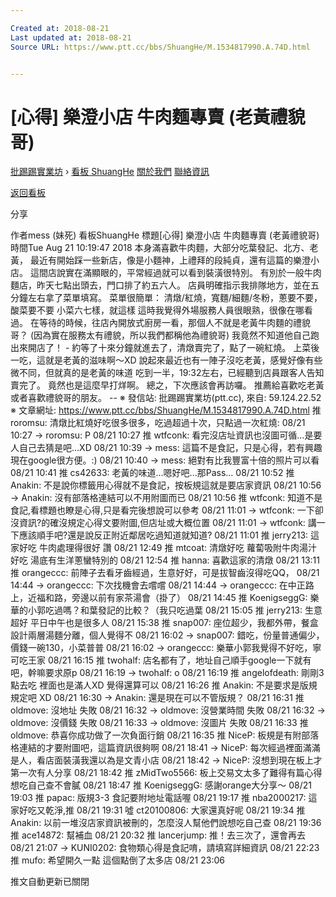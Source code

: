 ```yaml
---

Created at: 2018-08-21
Last updated at: 2018-08-21
Source URL: https://www.ptt.cc/bbs/ShuangHe/M.1534817990.A.74D.html


---
```


# [心得] 樂澄小店 牛肉麵專賣 (老黃禮貌哥)


[批踢踢實業坊](https://www.ptt.cc/bbs/) › [看板 ShuangHe](https://www.ptt.cc/bbs/ShuangHe/index.html) [關於我們](https://www.ptt.cc/about.html) [聯絡資訊](https://www.ptt.cc/contact.html)

[返回看板](https://www.ptt.cc/bbs/ShuangHe/index.html)

分享

作者mess (妹死)
看板ShuangHe
標題\[心得\] 樂澄小店 牛肉麵專賣 (老黃禮貌哥)
時間Tue Aug 21 10:19:47 2018
本身滿喜歡牛肉麵，大部分吃葉發記、北方、老黃， 最近有開始踩一些新店，像是小麵神，上禮拜的段純貞，還有這篇的樂澄小店。 這間店說實在滿顯眼的，平常經過就可以看到裝潢很特別。 有別於一般牛肉麵店，昨天七點出頭去，門口排了約五六人。 店員明確指示我排隊地方，並在五分鐘左右拿了菜單填寫。 菜單很簡單： 清燉/紅燒，寬麵/細麵/冬粉，蔥要不要，酸菜要不要 小菜六七樣，就這樣 這時我覺得外場服務人員很眼熟，很像在哪看過。 在等待的時候，往店內開放式廚房一看，那個人不就是老黃牛肉麵的禮貌哥？ (因為實在服務太有禮貌，所以我們都稱他為禮貌哥) 我竟然不知道他自己跑出來開店了！ - 約等了十來分鐘就進去了，清燉賣完了，點了一碗紅燒。 上菜後一吃，這就是老黃的滋味啊～XD 說起來最近也有一陣子沒吃老黃，感覺好像有些微不同，但就真的是老黃的味道 吃到一半，19:32左右，已經聽到店員跟客人告知賣完了。 竟然也是這麼早打烊啊。 總之，下次應該會再訪囉。 推薦給喜歡吃老黃或者喜歡禮貌哥的朋友。 -- ※ 發信站: 批踢踢實業坊(ptt.cc), 來自: 59.124.22.52 ※ 文章網址: <https://www.ptt.cc/bbs/ShuangHe/M.1534817990.A.74D.html>
推 roromsu: 清燉比紅燒好吃很多很多，吃過超過十次，只點過一次紅燒: 08/21 10:27
→ roromsu: P 08/21 10:27
推 wtfconk: 看完沒店址資訊也沒圖可循…是要人自己去猜是吧…XD 08/21 10:39
→ mess: 這篇不是食記，只是心得，若有興趣現在google很方便。:) 08/21 10:40
→ mess: 絕對有比我豐富十倍的照片可以看 08/21 10:41
推 cs42633: 老黃的味道...嗯好吧...那Pass... 08/21 10:52
推 Anakin: 不是說你標籤用心得就不是食記，按板規這就是要店家資訊 08/21 10:56
→ Anakin: 沒有部落格連結可以不用附圖而已 08/21 10:56
推 wtfconk: 知道不是食記,看標題也瞭是心得,只是看完後想說可以參考 08/21 11:01
→ wtfconk: 一下卻沒資訊?的確沒規定心得文要附圖,但店址或大概位置 08/21 11:01
→ wtfconk: 講一下應該順手吧?還是說反正附近鄰居吃過知道就知道? 08/21 11:01
推 jerry213: 這家好吃 牛肉處理得很好 讚 08/21 12:49
推 mtcoat: 清燉好吃 蘿蔔吸附牛肉湯汁 好吃 湯底有生洋蔥蠻特別的 08/21 12:54
推 hanna: 喜歡這家的清燉 08/21 13:11
推 orangeccc: 前陣子去看牙齒經過，生意好好，可是拔智齒沒得吃QQ， 08/21 14:44
→ orangeccc: 下次找機會去嚐嚐 08/21 14:44
→ orangeccc: 在中正路上，近福和路，旁邊以前有家茶湯會（掛了） 08/21 14:45
推 KoenigseggG: 樂華的小郭吃過嗎？和葉發記的比較？（我只吃過葉 08/21 15:05
推 jerry213: 生意超好 平日中午也是很多人 08/21 15:38
推 snap007: 座位超少，我都外帶，餐盒設計兩層湯麵分離，個人覺得不 08/21 16:02
→ snap007: 錯吃，份量普通偏少，價錢一碗130，小菜普普 08/21 16:02
→ orangeccc: 樂華小郭我覺得不好吃，寧可吃王家 08/21 16:15
推 twohalf: 店名都有了，地址自己順手google一下就有吧，幹嘛要求原p 08/21 16:19
→ twohalf: o 08/21 16:19
推 angelofdeath: 剛剛3點去吃 裡面也是滿人XD 覺得還算可以 08/21 16:26
推 Anakin: 不是要求是版規規定吧 XD 08/21 16:30
→ Anakin: 還是現在可以不管版規？ 08/21 16:31
推 oldmove: 沒地址 失敗 08/21 16:32
→ oldmove: 沒營業時間 失敗 08/21 16:32
→ oldmove: 沒價錢 失敗 08/21 16:33
→ oldmove: 沒圖片 失敗 08/21 16:33
推 oldmove: 恭喜你成功做了一次負面行銷 08/21 16:35
推 NiceP: 板規是有附部落格連結的才要附圖吧，這篇資訊很夠啊 08/21 18:41
→ NiceP: 每次經過裡面滿滿是人，看店面裝潢我還以為是文青小店 08/21 18:42
→ NiceP: 沒想到現在板上才第一次有人分享 08/21 18:42
推 zMidTwo5566: 板上交易文太多了難得有篇心得 想吃自己查不會膩 08/21 18:47
推 KoenigseggG: 感謝orange大分享～ 08/21 19:03
推 papac: 版規3-3 食記要附地址電話喔 08/21 19:17
推 nba2000217: 這家好吃又乾淨,推 08/21 19:31
噓 ct20100806: 大家還真好呢 08/21 19:34
推 Anakin: 以前一堆沒店家資訊被刪的，怎麼沒人幫他們說想吃自己查 08/21 19:36
推 ace14872: 幫補血 08/21 20:32
推 lancerjump: 推！去三次了，還會再去 08/21 21:07
→ KUNI0202: 食物類心得是食記唷，請填寫詳細資訊 08/21 22:23
推 mufo: 希望開久一點 這個點倒了太多店 08/21 23:06

推文自動更新已關閉

